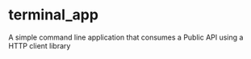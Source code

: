 # terminal_app
A simple command line application that consumes a Public API using a HTTP client library
